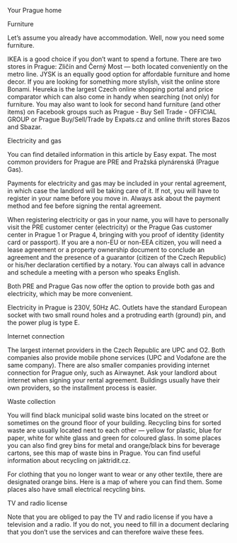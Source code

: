 Your Prague home

Furniture

Let’s assume you already have accommodation. Well, now you need some furniture.

IKEA is a good choice if you don’t want to spend a fortune. There are two stores in Prague: Zličín and Černý Most — both located conveniently on the metro line.
JYSK is an equally good option for affordable furniture and home decor.
If you are looking for something more stylish, visit the online store Bonami.
Heureka is the largest Czech online shopping portal and price comparator which can also come in handy when searching (not only) for furniture. 
You may also want to look for second hand furniture (and other items) on Facebook groups such as Prague - Buy Sell Trade - OFFICIAL GROUP or Prague Buy/Sell/Trade by Expats.cz and online thrift stores Bazos and Sbazar.

Electricity and gas

You can find detailed information in this article by Easy expat. The most common providers for Prague are PRE and Pražská plynárenská (Prague Gas).

Payments for electricity and gas may be included in your rental agreement, in which case the landlord will be taking care of it. If not, you will have to register in your name before you move in. Always ask about the payment method and fee before signing the rental agreement. 

When registering electricity or gas in your name, you will have to personally visit the PRE customer center (electricity) or the Prague Gas customer center in Prague 1 or Prague 4, bringing with you proof of identity (identity card or passport). If you are a non-EU or non-EEA citizen, you will need a lease agreement or a property ownership document to conclude an agreement and the presence of a guarantor (citizen of the Czech Republic) or his/her declaration certified by a notary. You can always call in advance and schedule a meeting with a person who speaks English.

Both PRE and Prague Gas now offer the option to provide both gas and electricity, which may be more convenient.

Electricity in Prague is 230V, 50Hz AC. Outlets have the standard European socket with two small round holes and a protruding earth (ground) pin, and the power plug is type E.

Internet connection

The largest internet providers in the Czech Republic are UPC and O2. Both companies also provide mobile phone services (UPC and Vodafone are the same company). There are also smaller companies providing internet connection for Prague only, such as Airwaynet. Ask your landlord about internet when signing your rental agreement. Buildings usually have their own providers, so the installment process is easier. 

Waste collection

You will find black municipal solid waste bins located on the street or sometimes on the ground floor of your building. Recycling bins for sorted waste are usually located next to each other — yellow for plastic, blue for paper, white for white glass and green for coloured glass. In some places you can also find grey bins for metal and orange/black bins for beverage cartons, see this map of waste bins in Prague. You can find useful information about recycling on jaktridit.cz.

For clothing that you no longer want to wear or any other textile, there are designated orange bins. Here is a map of where you can find them. Some places also have small electrical recycling bins.

TV and radio license

Note that you are obliged to pay the TV and radio license if you have a television and a radio. If you do not, you need to fill in a document declaring that you don’t use the services and can therefore waive these fees.
